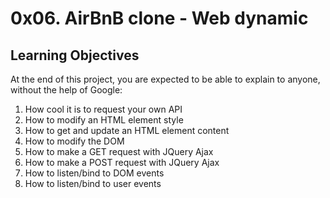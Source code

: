 # 0x06. AirBnB clone - Web dynamic

## Learning Objectives

At the end of this project, you are expected to be able to explain to anyone, without the help of Google:

1. How cool it is to request your own API
2. How to modify an HTML element style
3. How to get and update an HTML element content
4. How to modify the DOM
5. How to make a GET request with JQuery Ajax
6. How to make a POST request with JQuery Ajax
7. How to listen/bind to DOM events
8. How to listen/bind to user events
